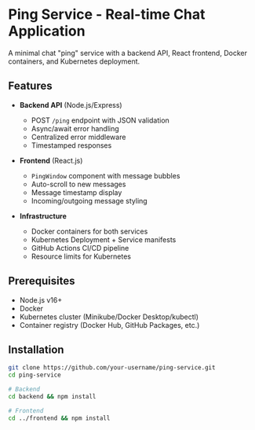 # Ping Service - Real-time Chat Application

A minimal chat "ping" service with a backend API, React frontend, Docker containers, and Kubernetes deployment.

## Features

- **Backend API** (Node.js/Express)
  - POST `/ping` endpoint with JSON validation
  - Async/await error handling
  - Centralized error middleware
  - Timestamped responses

- **Frontend** (React.js)
  - `PingWindow` component with message bubbles
  - Auto-scroll to new messages
  - Message timestamp display
  - Incoming/outgoing message styling

- **Infrastructure**
  - Docker containers for both services
  - Kubernetes Deployment + Service manifests
  - GitHub Actions CI/CD pipeline
  - Resource limits for Kubernetes

## Prerequisites

- Node.js v16+
- Docker
- Kubernetes cluster (Minikube/Docker Desktop/kubectl)
- Container registry (Docker Hub, GitHub Packages, etc.)

## Installation

```bash
git clone https://github.com/your-username/ping-service.git
cd ping-service

# Backend
cd backend && npm install

# Frontend
cd ../frontend && npm install
